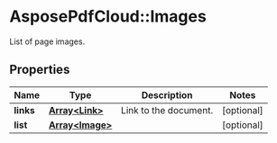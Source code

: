 # AsposePdfCloud::Images
List of page images.

## Properties
Name | Type | Description | Notes
------------ | ------------- | ------------- | -------------
**links** | [**Array&lt;Link&gt;**](Link.md) | Link to the document. | [optional] 
**list** | [**Array&lt;Image&gt;**](Image.md) |  | [optional] 


